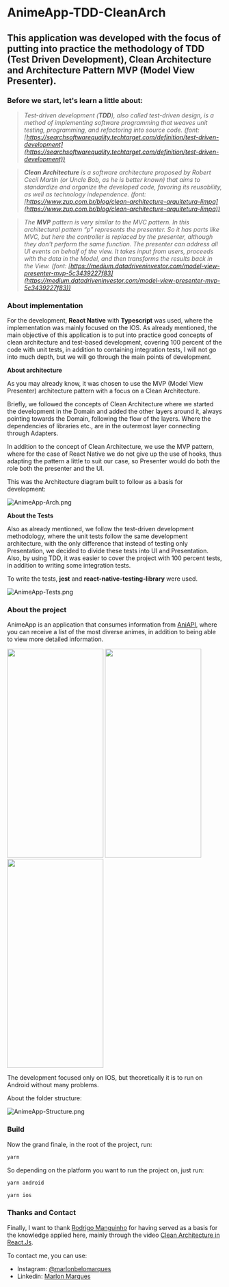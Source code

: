 # AnimeApp-TDD-CleanArch

## This application was developed with the focus of putting into practice the methodology of TDD (Test Driven Development), Clean Architecture and Architecture Pattern MVP (Model View Presenter).

### **Before we start, let's learn a little about:**

> *Test-driven development (**TDD**), also called test-driven design, is a method of implementing software programming that weaves unit testing, programming, and refactoring into source code. (font: [https://searchsoftwarequality.techtarget.com/definition/test-driven-development](https://searchsoftwarequality.techtarget.com/definition/test-driven-development))*
> 

> ***Clean Architecture** is a software architecture proposed by Robert Cecil Martin (or Uncle Bob, as he is better known) that aims to standardize and organize the developed code, favoring its reusability, as well as technology independence. (font: [https://www.zup.com.br/blog/clean-architecture-arquitetura-limpa](https://www.zup.com.br/blog/clean-architecture-arquitetura-limpa))*
> 

> *The **MVP** pattern is very similar to the MVC pattern. In this architectural pattern “p” represents the presenter. So it has parts like MVC, but here the controller is replaced by the presenter, although they don't perform the same function. The presenter can address all UI events on behalf of the view. It takes input from users, proceeds with the data in the Model, and then transforms the results back in the View. (font: [https://medium.datadriveninvestor.com/model-view-presenter-mvp-5c3439227f83](https://medium.datadriveninvestor.com/model-view-presenter-mvp-5c3439227f83))*
> 

### About implementation

For the development, **React Native** with **Typescript** was used, where the implementation was mainly focused on the IOS. As already mentioned, the main objective of this application is to put into practice good concepts of clean architecture and test-based development, covering 100 percent of the code with unit tests, in addition to containing integration tests, I will not go into much depth, but we will go through the main points of development.

**About architecture**

As you may already know, it was chosen to use the MVP (Model View Presenter) architecture pattern with a focus on a Clean Architecture.

Briefly, we followed the concepts of Clean Architecture where we started the development in the Domain and added the other layers around it, always pointing towards the Domain, following the flow of the layers. Where the dependencies of libraries etc., are in the outermost layer connecting through Adapters.

In addition to the concept of Clean Architecture, we use the MVP pattern, where for the case of React Native we do not give up the use of hooks, thus adapting the pattern a little to suit our case, so Presenter would do both the role both the presenter and the UI.

This was the Architecture diagram built to follow as a basis for development:

![AnimeApp-Arch.png](https://s3.us-west-2.amazonaws.com/secure.notion-static.com/a70f5815-dde1-44b9-baff-7b6c57d11631/AnimeApp-Arch.png?X-Amz-Algorithm=AWS4-HMAC-SHA256&X-Amz-Content-Sha256=UNSIGNED-PAYLOAD&X-Amz-Credential=AKIAT73L2G45EIPT3X45%2F20220314%2Fus-west-2%2Fs3%2Faws4_request&X-Amz-Date=20220314T162643Z&X-Amz-Expires=86400&X-Amz-Signature=1b284eed621c10a6ed41cbfae75459615adec8402f10e166b32852d1aa1e50fc&X-Amz-SignedHeaders=host&response-content-disposition=filename%20%3D%22AnimeApp-Arch.png%22&x-id=GetObject)

**About the Tests**

Also as already mentioned, we follow the test-driven development methodology, where the unit tests follow the same development architecture, with the only difference that instead of testing only Presentation, we decided to divide these tests into UI and Presentation. Also, by using TDD, it was easier to cover the project with 100 percent tests, in addition to writing some integration tests.

To write the tests, **jest** and **react-native-testing-library** were used.

![AnimeApp-Tests.png](https://s3.us-west-2.amazonaws.com/secure.notion-static.com/2d0b5ccb-06ca-48a5-9cdf-09e0cca8df70/AnimeApp-Tests.png?X-Amz-Algorithm=AWS4-HMAC-SHA256&X-Amz-Content-Sha256=UNSIGNED-PAYLOAD&X-Amz-Credential=AKIAT73L2G45EIPT3X45%2F20220314%2Fus-west-2%2Fs3%2Faws4_request&X-Amz-Date=20220314T162707Z&X-Amz-Expires=86400&X-Amz-Signature=05d6e3100055011bb3fadef62ed7a4cc43dac73e9dbdd139aee6b7e581f83c39&X-Amz-SignedHeaders=host&response-content-disposition=filename%20%3D%22AnimeApp-Tests.png%22&x-id=GetObject)

### About the project

AnimeApp is an application that consumes information from [AniAPI](https://aniapi.com/), where you can receive a list of the most diverse animes, in addition to being able to view more detailed information.

<p align="flex-start">
  <img src="https://s3.us-west-2.amazonaws.com/secure.notion-static.com/01c9f2cb-9370-4016-bc60-b601a4e4ef29/AnimeApp-Authentication.png?X-Amz-Algorithm=AWS4-HMAC-SHA256&X-Amz-Content-Sha256=UNSIGNED-PAYLOAD&X-Amz-Credential=AKIAT73L2G45EIPT3X45%2F20220314%2Fus-west-2%2Fs3%2Faws4_request&X-Amz-Date=20220314T162833Z&X-Amz-Expires=86400&X-Amz-Signature=c244e3633e38a144b968aacdd8d0c7b00991deb7cb54705e6640ac866d7326c4&X-Amz-SignedHeaders=host&response-content-disposition=filename%20%3D%22AnimeApp-Authentication.png%22&x-id=GetObject" width="225" height="487" />
  <img src="https://s3.us-west-2.amazonaws.com/secure.notion-static.com/631836af-2554-444e-ac88-41f4c0c1b513/AnimeApp-Animes.png?X-Amz-Algorithm=AWS4-HMAC-SHA256&X-Amz-Content-Sha256=UNSIGNED-PAYLOAD&X-Amz-Credential=AKIAT73L2G45EIPT3X45%2F20220314%2Fus-west-2%2Fs3%2Faws4_request&X-Amz-Date=20220314T162847Z&X-Amz-Expires=86400&X-Amz-Signature=4019e0c853e4ed5c51b321ecbde9e52813cc00a65bad853b5601a31cb2449298&X-Amz-SignedHeaders=host&response-content-disposition=filename%20%3D%22AnimeApp-Animes.png%22&x-id=GetObject" width="225" height="487" />
  <img src="https://s3.us-west-2.amazonaws.com/secure.notion-static.com/95f18968-dd56-46dd-9617-d589537a535e/AnimeApp-AnimeDetail.png?X-Amz-Algorithm=AWS4-HMAC-SHA256&X-Amz-Content-Sha256=UNSIGNED-PAYLOAD&X-Amz-Credential=AKIAT73L2G45EIPT3X45%2F20220314%2Fus-west-2%2Fs3%2Faws4_request&X-Amz-Date=20220314T162901Z&X-Amz-Expires=86400&X-Amz-Signature=9962eeb6e26fede1ebbeb822627767ff8b97f2006548a83df3d0597e9e5a7eb3&X-Amz-SignedHeaders=host&response-content-disposition=filename%20%3D%22AnimeApp-AnimeDetail.png%22&x-id=GetObject" width="225" height="487" />
</p>

The development focused only on IOS, but theoretically it is to run on Android without many problems.

About the folder structure:

![AnimeApp-Structure.png](https://s3.us-west-2.amazonaws.com/secure.notion-static.com/7ff47a08-5b0b-4f28-a817-b52c4d9eb145/AnimeApp-Structure.png?X-Amz-Algorithm=AWS4-HMAC-SHA256&X-Amz-Content-Sha256=UNSIGNED-PAYLOAD&X-Amz-Credential=AKIAT73L2G45EIPT3X45%2F20220314%2Fus-west-2%2Fs3%2Faws4_request&X-Amz-Date=20220314T162608Z&X-Amz-Expires=86400&X-Amz-Signature=f18a84499c5348b8db62266ca667801d49fea52ef91c4a1c040d4e4ba3d1ad66&X-Amz-SignedHeaders=host&response-content-disposition=filename%20%3D%22AnimeApp-Structure.png%22&x-id=GetObject)

### Build

Now the grand finale, in the root of the project, run:

```bash
yarn
```

So depending on the platform you want to run the project on, just run:

```bash
yarn android
```

```bash
yarn ios
```

### Thanks and Contact

Finally, I want to thank [Rodrigo Manguinho](https://github.com/rmanguinho) for having served as a basis for the knowledge applied here, mainly through the video [Clean Architecture in React.Js](https://www.youtube.com/watch?v=iUQVZHzqGuc&t=1166s).

To contact me, you can use:
- Instagram: [@marlonbelomarques](https://www.instagram.com/marlonbelomarques)
- Linkedin: [Marlon Marques](https://www.linkedin.com/in/marlon-marques-0b509813b/)
